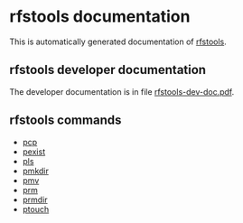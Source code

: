
# rfstools documentation
This is automatically generated documentation of [rfstools](https://git.profinit.eu/rfs/rfstools).
## rfstools developer documentation
The developer documentation is in file [rfstools-dev-doc.pdf](./rfstools-dev-doc.pdf).
## rfstools commands

* [pcp](./commands/pcp.txt)
* [pexist](./commands/pexist.txt)
* [pls](./commands/pls.txt)
* [pmkdir](./commands/pmkdir.txt)
* [pmv](./commands/pmv.txt)
* [prm](./commands/prm.txt)
* [prmdir](./commands/prmdir.txt)
* [ptouch](./commands/ptouch.txt)
